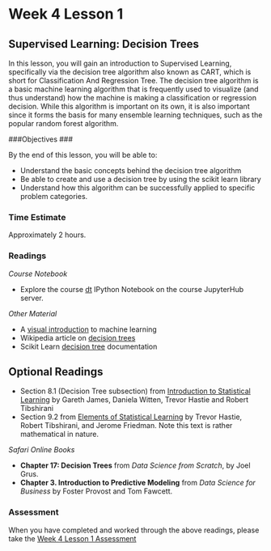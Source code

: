# Week 4 Lesson 1 #
## Supervised Learning: Decision Trees ##

In this lesson, you will gain an introduction to Supervised Learning,
specifically via the decision tree algorithm also known as CART, which
is short for Classification And Regression Tree. The decision tree
algorithm is a basic machine learning algorithm that is frequently used
to visualize (and thus understand) how the machine is making a
classification or regression decision. While this algorithm is important
on its own, it is also important since it forms the basis for many
ensemble learning techniques, such as the popular random forest
algorithm.

###Objectives ###

By the end of this lesson, you will be able to:

- Understand the basic concepts behind the decision tree algorithm
- Be able to create and use a decision tree by using the scikit learn library
- Understand how this algorithm can be successfully applied to specific problem categories.

### Time Estimate ###

Approximately 2 hours.

### Readings ####

_Course Notebook_

- Explore the course [dt][l1nb]
IPython Notebook on the course JupyterHub server.

_Other Material_

- A [visual introduction][vdt] to machine learning
- Wikipedia article on [decision trees][wdt]
- Scikit Learn [decision tree][sdt] documentation

## Optional Readings ##

- Section 8.1 (Decision Tree subsection) from [Introduction to Statistical Learning][isl]  by
Gareth James, Daniela Witten, Trevor Hastie and Robert Tibshirani
- Section 9.2 from [Elements of Statistical Learning][esl] by Trevor
Hastie, Robert Tibshirani, and Jerome Friedman. Note this text is rather
mathematical in nature.

_Safari Online Books_

- **Chapter 17: Decision Trees** from _Data Science from Scratch_, by Joel Grus.
- **Chapter 3. Introduction to Predictive Modeling** from _Data Science for Business_ by Foster Provost and Tom
Fawcett.

### Assessment ###

When you have completed and worked through the above readings, please take the [Week 4 Lesson 1 Assessment][la]

[l1nb]: notebooks/intro2dt.ipynb

[la]: https://learn.illinois.edu/mod/quiz/

[vdt]: http://www.r2d3.us/visual-intro-to-machine-learning-part-1/
[wdt]: https://en.wikipedia.org/wiki/Decision_tree
[sdt]: http://scikit-learn.org/stable/modules/tree.html#decision-trees

[isl]: http://www-bcf.usc.edu/~gareth/ISL/
[esl]: http://statweb.stanford.edu/~tibs/ElemStatLearn/
